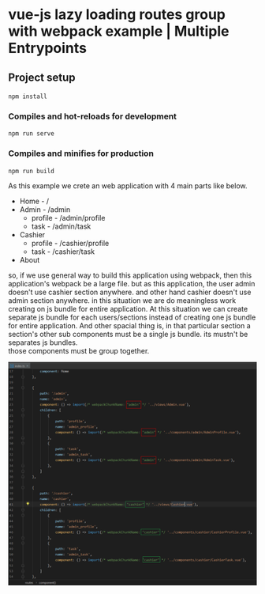 # vue-js lazy loading routes group with webpack example | Multiple Entrypoints

## Project setup
```
npm install
```

### Compiles and hot-reloads for development
```
npm run serve
```

### Compiles and minifies for production
```
npm run build
```

As this example we crete an web application with 4 main parts like below. 
* Home - /
* Admin - /admin
    * profile - /admin/profile
    * task - /admin/task
* Cashier
    * profile - /cashier/profile
    * task - /cashier/task
* About

so, if we use general way to build this application using webpack, then this application's webpack be a large file.
but as this application, the user admin doesn't use cashier section anywhere.
and other hand cashier doesn't use admin section anywhere. 
in this situation we are do meaningless work creating on js bundle for entire application.
At this situation we can create separate js bundle for each users/sections instead of creating one js bundle for entire application. 
And other spacial thing is, in that particular section a section's other sub components must be a single js bundle. 
its mustn't be separates js bundles.  
those components must be group together.


![](https://github.com/mafei-dev/repo-imgs/blob/master/vue-js-lazy-loading-routes-group-with-webpack-example/ScreenShot_20200122233949.png)
